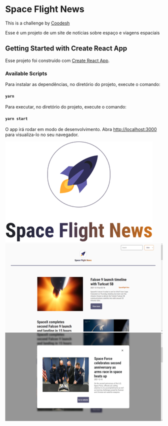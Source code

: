 # Space Flight News

This is a challenge by [Coodesh](https://coodesh.com/)

Esse é um projeto de um site de notícias sobre espaço e viagens espaciais

## Getting Started with Create React App

Esse projeto foi construído com [Create React App](https://github.com/facebook/create-react-app).

### Available Scripts

Para instalar as dependências, no diretório do projeto, execute o comando:

#### `yarn`

Para executar, no diretório do projeto, execute o comando:

#### `yarn start`

O app irá rodar em modo de desenvolvimento.
Abra [http://localhost:3000](http://localhost:3000) para visualiza-lo no seu navegador.

![logo](src/assets/logo.png?raw=true "logo")
![logo](src/assets/home.png?raw=true "home")
![logo](src/assets/modal.png?raw=true "modal")
